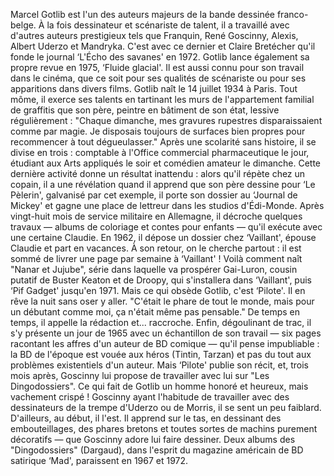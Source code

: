 Marcel Gotlib est l'un des auteurs majeurs de la bande dessinée franco-belge. À la fois dessinateur et scénariste de talent, il a travaillé avec d'autres auteurs prestigieux tels que Franquin, René Goscinny, Alexis, Albert Uderzo et Mandryka. C'est avec ce dernier et Claire Bretécher qu'il fonde le journal ‘L'Écho des savanes' en 1972. Gotlib lance également sa propre revue en 1975, ‘Fluide glacial'. Il est aussi connu pour son travail dans le cinéma, que ce soit pour ses qualités de scénariste ou pour ses apparitions dans divers films.
Gotlib naît le 14 juillet 1934 à Paris. Tout môme, il exerce ses talents en tartinant les murs de l'appartement familial de graffitis que son père, peintre en bâtiment de son état, lessive régulièrement : "Chaque dimanche, mes gravures rupestres disparaissaient comme par magie. Je disposais toujours de surfaces bien propres pour recommencer à tout dégueulasser."
Après une scolarité sans histoire, il se divise en trois : comptable à l'Office commercial pharmaceutique le jour, étudiant aux Arts appliqués le soir et comédien amateur le dimanche. Cette dernière activité donne un résultat inattendu : alors qu'il répète chez un copain, il a une révélation quand il apprend que son père dessine pour ‘Le Pèlerin', galvanisé par cet exemple, il porte son dossier au ‘Journal de Mickey' et gagne une place de lettreur dans les studios d'Édi-Monde.
Après vingt-huit mois de service militaire en Allemagne, il décroche quelques travaux — albums de coloriage et contes pour enfants — qu'il exécute avec une certaine Claudie. En 1962, il dépose un dossier chez ‘Vaillant', épouse Claudie et part en vacances. À son retour, on le cherche partout : il est sommé de livrer une page par semaine à ‘Vaillant' ! Voilà comment naît "Nanar et Jujube", série dans laquelle va prospérer Gai-Luron, cousin putatif de Buster Keaton et de Droopy, qui s'installera dans ‘Vaillant', puis ‘Pif Gadget' jusqu'en 1971.
Mais ce qui obsède Gotlib, c'est ‘Pilote'. Il en rêve la nuit sans oser y aller. "C'était le phare de tout le monde, mais pour un débutant comme moi, ça n'était même pas pensable." De temps en temps, il appelle la rédaction et... raccroche. Enfin, dégoulinant de trac, il s'y présente un jour de 1965 avec un échantillon de son travail — six pages racontant les affres d'un auteur de BD comique — qu'il pense impubliable : la BD de l'époque est vouée aux héros (Tintin, Tarzan) et pas du tout aux problèmes existentiels d'un auteur. Mais ‘Pilote' publie son récit, et, trois mois après, Goscinny lui propose de travailler avec lui sur "Les Dingodossiers". Ce qui fait de Gotlib un homme honoré et heureux, mais vachement crispé ! Goscinny ayant l'habitude de travailler avec des dessinateurs de la trempe d'Uderzo ou de Morris, il se sent un peu faiblard. D'ailleurs, au début, il l'est. Il apprend sur le tas, en dessinant des embouteillages, des phares bretons et toutes sortes de machins purement décoratifs — que Goscinny adore lui faire dessiner. Deux albums des "Dingodossiers" (Dargaud), dans l'esprit du magazine américain de BD satirique ‘Mad', paraissent en 1967 et 1972.
